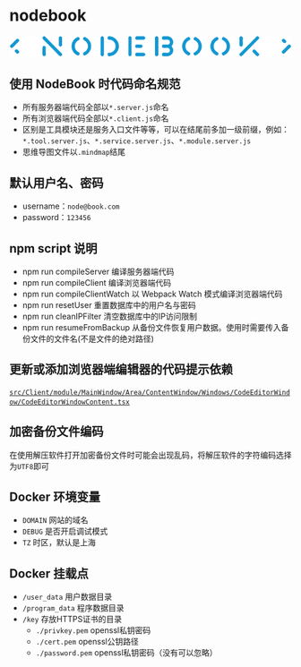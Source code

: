 # nodebook
![nodebook](./src/Client/res/img/logo/brand.png)

## 使用 NodeBook 时代码命名规范

* 所有服务器端代码全部以`*.server.js`命名
* 所有浏览器端代码全部以`*.client.js`命名
* 区别是工具模块还是服务入口文件等等，可以在结尾前多加一级前缀，例如：`*.tool.server.js`、`*.service.server.js`、`*.module.server.js`
* 思维导图文件以`.mindmap`结尾

## 默认用户名、密码
* username：`node@book.com`
* password：`123456`

## npm script 说明

* npm run compileServer 编译服务器端代码
* npm run compileClient 编译浏览器端代码
* npm run compileClientWatch 以 Webpack Watch 模式编译浏览器端代码
* npm run resetUser 重置数据库中的用户名与密码
* npm run cleanIPFilter 清空数据库中的IP访问限制
* npm run resumeFromBackup 从备份文件恢复用户数据。使用时需要传入备份文件的文件名(不是文件的绝对路径)

## 更新或添加浏览器端编辑器的代码提示依赖
[`src/Client/module/MainWindow/Area/ContentWindow/Windows/CodeEditorWindow/CodeEditorWindowContent.tsx`](../src/Client/module/MainWindow/Area/ContentWindow/Windows/CodeEditorWindow/CodeEditorWindowContent.tsx)

## 加密备份文件编码
在使用解压软件打开加密备份文件时可能会出现乱码，将解压软件的字符编码选择为`UTF8`即可

## Docker 环境变量
* `DOMAIN` 网站的域名
* `DEBUG`  是否开启调试模式
* `TZ`     时区，默认是上海

## Docker 挂载点
* `/user_data`      用户数据目录
* `/program_data`   程序数据目录
* `/key`            存放HTTPS证书的目录
    * `./privkey.pem`    openssl私钥密码
    * `./cert.pem`       openssl公钥路径
    * `./password.pem`   openssl私钥密码（没有可以忽略）